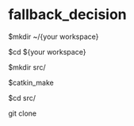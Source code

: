 # fallback_decision

$mkdir ~/{your workspace}

$cd ${your workspace}

$mkdir src/

$catkin_make

$cd src/

git clone 
